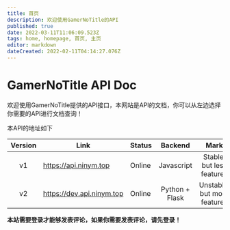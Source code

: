 ```yaml
---
title: 首页
description: 欢迎使用GamerNoTitle的API
published: true
date: 2022-03-11T11:06:09.523Z
tags: home, homepage, 首页, 主页
editor: markdown
dateCreated: 2022-02-11T04:14:27.076Z
---
```


# GamerNoTitle API Doc
欢迎使用GamerNoTitle提供的API接口，本网站是API的文档，你可以从左边选择你需要的API进行文档查询！

本API的地址如下

| Version | Link | Status | Backend | Mark |
|:--:|---|---|:--:|:--:|
| v1 | https://api.ninym.top | Online | Javascript | Stable, but less features |
| v2 | https://dev.api.ninym.top | Online | Python + Flask | Unstable, but more features |

**本站需要登录才能够发表评论，如果你需要发表评论，请先登录！**
